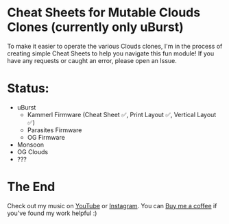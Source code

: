 # Cheat Sheets for Mutable Clouds Clones (currently only uBurst)
To make it easier to operate the various Clouds clones, I'm in the process of creating simple Cheat Sheets to help you navigate this fun module! 
If you have any requests or caught an error, please open an Issue. 

# Status:
- uBurst
  - Kammerl Firmware (Cheat Sheet ✅, Print Layout ✅, Vertical Layout ✅)
  - Parasites Firmware
  - OG Firmware
- Monsoon
- OG Clouds
- ???

# The End
Check out my music on [YouTube](https://www.youtube.com/finnglink) or [Instagram](https://www.instagram.com/glnnk_music).
You can [Buy me a coffee](https://www.paypal.com/paypalme/finnglink) if you've found my work helpful :)



